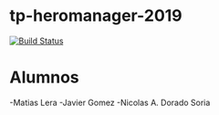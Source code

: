 # tp-heromanager-2019
[![Build Status](https://travis-ci.com/algo2-unsam/tp-heromanager-2019-grupo-5.svg?token=2CSGoMcEzxs5CWWQMWNc&branch=master)](https://travis-ci.com/algo2-unsam/tp-heromanager-2019-grupo-5)

# Alumnos
-Matias Lera
-Javier Gomez
-Nicolas A. Dorado Soria
